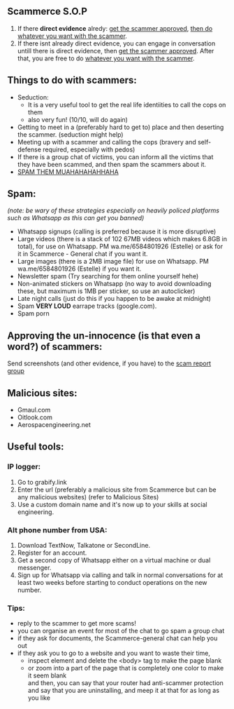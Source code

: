 ## Scammerce S.O.P
  1. If there **direct evidence** alredy: [get the scammer approved](#approving-the-un-innocence-is-that-even-a-word-of-scammers), [then do whatever you want with the scammer](#things-to-do-with-scammers).
  2. If there isnt already direct evidence, you can engage in conversation untill there is direct evidence, then [get the scammer approved](#approving-the-un-innocence-is-that-even-a-word-of-scammers). After that, you are free to do [whatever you want with the scammer](#things-to-do-with-scammers).

## Things to do with scammers:
  - Seduction: 
    - It is a very useful tool to get the real life identiities to call the cops on them
    - also very fun! (10/10, will do again)
  - Getting to meet in a (preferably hard to get to) place and then deserting the scammer. (seduction might help)
  - Meeting up with a scammer and calling the cops (bravery and self-defense required, especially with pedos)
  - If there is a group chat of victims, you can inform all the victims that they have been scammed, and then spam the scammers about it.
  - [SPAM THEM MUAHAHAHAHHAHA](#spam)

## Spam:
*(note: be wary of these strategies especially on heavily policed platforms such as Whatsapp as this can get you banned)*  
  - Whatsapp signups (calling is preferred because it is more disruptive)
  - Large videos (there is a stack of 102 67MB videos which makes 6.8GB in total), for use on Whatsapp. PM wa.me/6584801926 (Estelle) or ask for it in Scammerce - General chat if you want it.
  - Large images (there is a 2MB image file) for use on Whatsapp. PM wa.me/6584801926 (Estelle) if you want it.
  - Newsletter spam (Try searching for them online yourself hehe)
  - Non-animated stickers on Whatsapp (no way to avoid downloading these, but maximum is 1MB per sticker, so use an autoclicker)
  - Late night calls (just do this if you happen to be awake at midnight)
  - Spam **VERY LOUD** earrape tracks (google.com).
  - Spam porn

## Approving the un-innocence (is that even a word?) of scammers:
Send screenshots (and other evidence, if you have) to the [scam report group](https://chat.whatsapp.com/ISqqbyKNUl7JIW8nrG3UJ0)

## Malicious sites:
  - Gmaul.com
  - Oitlook.com
  - Aerospacengineering.net

## Useful tools:
### IP logger:
  1. Go to grabify.link
  2. Enter the url (preferably a malicious site from Scammerce but can be any malicious websites) (refer to Malicious Sites)
  3. Use a custom domain name and it's now up to your skills at social engineering.
### Alt phone number from USA:
  1. Download TextNow, Talkatone or SecondLine.
  2. Register for an account.
  3. Get a second copy of Whatsapp either on a virtual machine or dual messenger.
  4. Sign up for Whatsapp via calling and talk in normal conversations for at least two weeks before starting to conduct operations on the new number.

### Tips:
  - reply to the scammer to get more scams!
  - you can organise an event for most of the chat to go spam a group chat
  - if they ask for documents, the Scammerce-general chat can help you out
  - if they ask you to go to a website and you want to waste their time,
    - inspect element and delete the \<body\> tag to make the page blank
    - or zoom into a part of the page that is completely one color to make it seem blank  
    and then, you can say that your router had anti-scammer protection and say that you are uninstalling, and meep it at that for as long as you like
